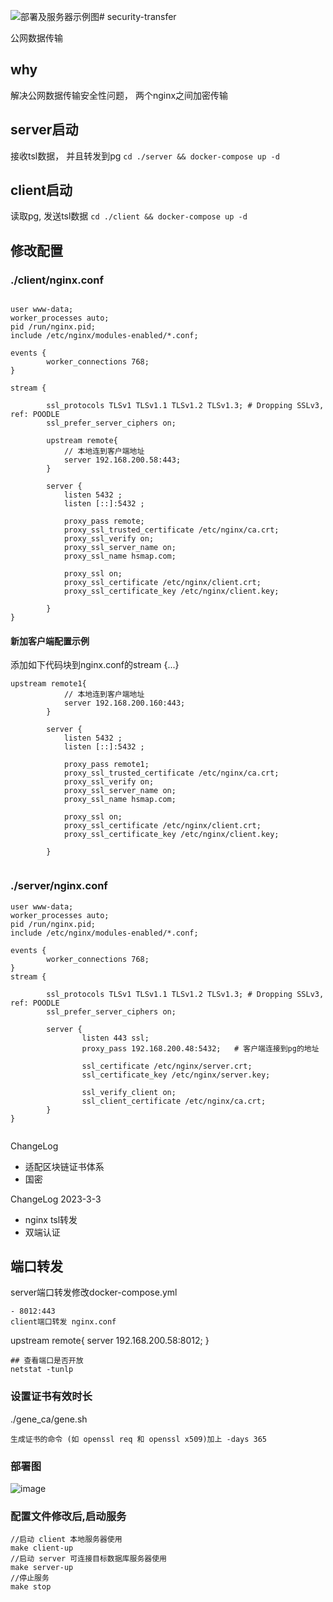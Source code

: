 ![部署及服务器示例图](https://github.com/xiaokuili/security-transfer/assets/75962709/d8986ab9-794e-4853-96af-e93a118a0cee)# security-transfer

公网数据传输

## why

解决公网数据传输安全性问题， 两个nginx之间加密传输

## server启动

接收tsl数据， 并且转发到pg
``cd ./server && docker-compose up -d``

## client启动

读取pg, 发送tsl数据
``cd ./client && docker-compose up -d``

## 修改配置

### ./client/nginx.conf

```

user www-data;
worker_processes auto;
pid /run/nginx.pid;
include /etc/nginx/modules-enabled/*.conf;

events {
        worker_connections 768;
}

stream {

        ssl_protocols TLSv1 TLSv1.1 TLSv1.2 TLSv1.3; # Dropping SSLv3, ref: POODLE
        ssl_prefer_server_ciphers on;

        upstream remote{
            // 本地连到客户端地址
            server 192.168.200.58:443;
        }

        server {
            listen 5432 ;
            listen [::]:5432 ;

            proxy_pass remote;
            proxy_ssl_trusted_certificate /etc/nginx/ca.crt;
            proxy_ssl_verify on;
            proxy_ssl_server_name on;
            proxy_ssl_name hsmap.com;

            proxy_ssl on;
            proxy_ssl_certificate /etc/nginx/client.crt;
            proxy_ssl_certificate_key /etc/nginx/client.key;
        
        }
}
```

#### 新加客户端配置示例

添加如下代码块到nginx.conf的stream {...}

```
upstream remote1{
            // 本地连到客户端地址
            server 192.168.200.160:443;
        }

        server {
            listen 5432 ;
            listen [::]:5432 ;

            proxy_pass remote1;
            proxy_ssl_trusted_certificate /etc/nginx/ca.crt;
            proxy_ssl_verify on;
            proxy_ssl_server_name on;
            proxy_ssl_name hsmap.com;

            proxy_ssl on;
            proxy_ssl_certificate /etc/nginx/client.crt;
            proxy_ssl_certificate_key /etc/nginx/client.key;
        
        }
     
```

### ./server/nginx.conf

```
user www-data;
worker_processes auto;
pid /run/nginx.pid;
include /etc/nginx/modules-enabled/*.conf;

events {
        worker_connections 768;
}
stream {

        ssl_protocols TLSv1 TLSv1.1 TLSv1.2 TLSv1.3; # Dropping SSLv3, ref: POODLE
        ssl_prefer_server_ciphers on;

        server {
                listen 443 ssl;
                proxy_pass 192.168.200.48:5432;   # 客户端连接到pg的地址

                ssl_certificate /etc/nginx/server.crt;
                ssl_certificate_key /etc/nginx/server.key;

                ssl_verify_client on;
                ssl_client_certificate /etc/nginx/ca.crt;
        }
}


```

ChangeLog

- 适配区块链证书体系
- 国密

ChangeLog  2023-3-3

- nginx tsl转发
- 双端认证

## 端口转发

server端口转发修改docker-compose.yml

```
- 8012:443
client端口转发 nginx.conf
```

upstream remote{
            server 192.168.200.58:8012;
}

```
## 查看端口是否开放
netstat -tunlp
```
### 设置证书有效时长
./gene_ca/gene.sh

```
生成证书的命令 (如 openssl req 和 openssl x509)加上 -days 365 
```

### 部署图
![image](https://github.com/xiaokuili/security-transfer/assets/75962709/c701a846-418e-420a-84a2-c6c17552ebc2)


### 配置文件修改后,启动服务

```
//启动 client 本地服务器使用 
make client-up
//启动 server 可连接目标数据库服务器使用
make server-up
//停止服务
make stop
```
